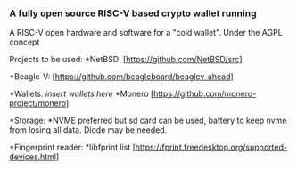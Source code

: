 ###  A fully open source RISC-V based crypto wallet running 
A RISC-V open hardware and software for a "cold wallet". Under the AGPL concept


Projects to be used:
*NetBSD: [https://github.com/NetBSD/src]

*Beagle-V: [https://github.com/beagleboard/beaglev-ahead]

*Wallets:
*insert wallets here*
*Monero [https://github.com/monero-project/monero]

*Storage:
*NVME preferred but sd card can be used, battery to keep nvme from losing all data. Diode may be needed.

*Fingerprint reader:
*libfprint list [https://fprint.freedesktop.org/supported-devices.html]



